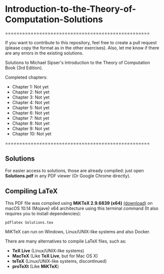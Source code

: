 # Introduction-to-the-Theory-of-Computation-Solutions
===================================================

If you want to contribute to this repository, feel free to create a pull request (please copy the format as in the other exercises). Also, let me know if there are any errors in the existing solutions.

Solutions to Michael Sipser's Introduction to the Theory of Computation Book (3rd Edition).

Completed chapters:
- Chapter 1: Not yet
- Chapter 2: Not yet
- Chapter 3: Not yet
- Chapter 4: Not yet
- Chapter 5: Not yet
- Chapter 6: Not yet
- Chapter 7: Not yet
- Chapter 8: Not yet
- Chapter 9: Not yet
- Chapter 10: Not yet


===================================================

## Solutions
For easier access to solutions, those are already compiled: just open **Solutions.pdf** in any PDF viewer (Or Google Chrome directly).

## Compiling LaTeX
This PDF file was compiled using **MiKTeX 2.9.6839 (x64)** [(download)](https://miktex.org/download "Download MiKTeX 2.9.6839 (x64)") on macOS 10.14 (Mojave) x64 architecture using this terminal command (It also requires you to install dependencies):

```
pdflatex Solutions.tex
```
MiKTeX can run on Windows, Linux/UNIX-like systems and also Docker.

There are many alternatives to compile LaTeX files, such as:
- **TeX Live** (Linux/UNIX-like systems)
- **MacTeX** (Like **TeX Live**, but for Mac OS X)
- **teTeX** (Linux/UNIX-like systems, discontinued)
- **proTeXt** (Like **MiKTeX**)